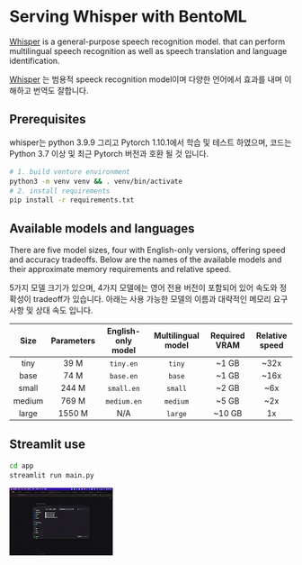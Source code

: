 # Serving Whisper with BentoML

[Whisper](https://openai.com/blog/whisper/) is a general-purpose speech recognition model. that can perform multilingual speech recognition as well as speech translation and language identification.

[Whisper](https://openai.com/blog/whisper/) 는 범용적 speeck recognition model이며 다양한 언어에서 효과를 내며 이해하고 번역도 잘합니다.
<!-- 진행 내용 설명  -->
<!-- 이러한 whisper를 많은 사람들이 이용할 수 있도록 웹서비스로 만들기 위해 진행되는 내용들 입니다. BentoML은 이 과정 중 ML service를 손쉽게 API로 만들 수 있어 이를 활용하여 배포하도록 하겠습니다. -->

## Prerequisites
whisper는 python 3.9.9 그리고 Pytorch 1.10.1에서 학습 및 테스트 하였으며, 코드는 Python 3.7 이상 및 최근 Pytorch 버전과 호환 될 것 입니다.
```bash
# 1. build venture environment
python3 -m venv venv && . venv/bin/activate
# 2. install requirements
pip install -r requirements.txt
```
<!-- BentoML 사용 내용 -->
<!-- service.py에 모델 정의 부분 with whisper 모듈을 사용법 -->
<!-- audio 파일을 받아오는 부분 -->

<!-- 이를 실행하는 방법 -->
<!-- configuration.yaml 내용과 목적 -->
<!-- bentoml servce service:svc --production -->
<!-- bentoml servce service:svc --reload -->
<!-- 환경 config 생성 bentoml.yaml 내용과 목적 -->


## Available models and languages

There are five model sizes, four with English-only versions, offering speed and accuracy tradeoffs. Below are the names of the available models and their approximate memory requirements and relative speed. 

5가지 모델 크기가 있으며, 4가지 모델에는 영어 전용 버전이 포함되어 있어 속도와 정확성이 tradeoff가 있습니다. 아래는 사용 가능한 모델의 이름과 대략적인 메모리 요구 사항 및 상대 속도 입니다.


|  Size  | Parameters | English-only model | Multilingual model | Required VRAM | Relative speed |
|:------:|:----------:|:------------------:|:------------------:|:-------------:|:--------------:|
|  tiny  |    39 M    |     `tiny.en`      |       `tiny`       |     ~1 GB     |      ~32x      |
|  base  |    74 M    |     `base.en`      |       `base`       |     ~1 GB     |      ~16x      |
| small  |   244 M    |     `small.en`     |      `small`       |     ~2 GB     |      ~6x       |
| medium |   769 M    |    `medium.en`     |      `medium`      |     ~5 GB     |      ~2x       |
| large  |   1550 M   |        N/A         |      `large`       |    ~10 GB     |       1x       |

## Streamlit use
```bash
cd app
streamlit run main.py
```
![record-video](/img/record_streamlit.gif)